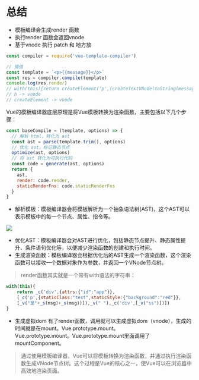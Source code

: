 # 总结

- 模板编译会生成render 函数 
- 执行render 函数会返回vnode
- 基于vnode 执行 patch 和 地方放

```js
const compiler = require('vue-template-compiler')

// 插值
const template = `<p>{{message}}</p>`
const res = compiler.compile(template)
console.log(res.render)
// with(this){return createElement('p',[createTextVNode(toString(message))])}
// h -> vnode
// createElement -> vnode
```



Vue的模板编译器底层原理是将Vue模板转换为渲染函数，主要包括以下几个步骤：
```js
const baseCompile = (template, options) => {
  // 解析 html，转化为 ast
  const ast = parse(template.trim(), options)
  // 优化 ast，标记静态节点
  optimize(ast, options)
  // 将 ast 转化为可执行代码
  const code = generate(ast, options)
  return {
    ast,
    render: code.render,
    staticRenderFns: code.staticRenderFns
  }
}
```
- 解析模板：模板编译器会将模板解析为一个抽象语法树(AST)，这个AST可以表示模板中的每一个节点、属性、指令等。

![](https://p6-juejin.byteimg.com/tos-cn-i-k3u1fbpfcp/ef9a180bff0c4ffebc87040d42815c98~tplv-k3u1fbpfcp-zoom-in-crop-mark:4536:0:0:0.awebp?)
- 优化AST：模板编译器会对AST进行优化，包括静态节点提升、静态属性提升、条件语句优化等，以便减少渲染函数的创建和执行时间。
- 生成渲染函数：模板编译器会根据优化后的AST生成一个渲染函数，这个渲染函数可以接收一个数据对象作为参数，并返回一个VNode节点树。
>  render函数其实就是一个带有with语法的字符串：
```js
with(this){
    return _c('div',{attrs:{"id":"app"}},
    [_c('p',{staticClass:"test",staticStyle:{"background":"red"}},
    [_v("是"+_s(msg)+_s(msg))]),_v(" "),_c('div',[_v("ss")])])
}

```
- 生成虚拟dom
有了render函数，调用就可以生成虚拟dom（vnode），生成的时间就是在mount。Vue.prototype.mount。  
Vue.prototype.mount。Vue.prototype.mount里面调用了mountComponent。


> 通过使用模板编译器，Vue可以将模板转换为渲染函数，并通过执行渲染函数生成VNode节点树。这个过程是Vue的核心之一，使Vue可以在浏览器中高效地渲染页面。
